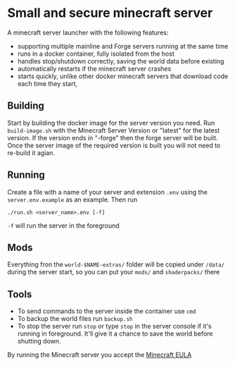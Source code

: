 # Small and secure minecraft server

A minecraft server launcher with the following features:

* supporting multiple mainline and Forge servers running at the same time
* runs in a docker container, fully isolated from the host
* handles stop/shutdown correctly, saving the world data before existing
* automatically restarts if the minecraft server crashes
* starts quickly, unlike other docker minecraft servers that download code each time they start,

## Building

Start by building the docker image for the server version you need. Run `build-image.sh` with the Minecraft Server Version or "latest" for the latest version. If the version ends in "-forge" then the forge server will be built.
Once the server image of the required version is built you will not need to re-build it agian.

## Running

Create a file with a name of your server and extension `.env` using the `server.env.example` as an example. Then run 

`./run.sh <server_name>.env [-f]`

`-f` will run the server in the foreground

## Mods

Everything fron the `world-$NAME-extras/` folder will be copied under `/data/` during the server start, so you can put your `mods/` and `shaderpacks/` there

## Tools

* To send commands to the server inside the container use `cmd`
* To backup the world files run `backup.sh`
* To stop the server run `stop` or type `stop` in the server console if it's running in foreground. It'll give it a chance to save the world before shutting down.

By running the Minecraft server you accept the [Minecraft EULA](https://account.mojang.com/documents/minecraft_eula)
